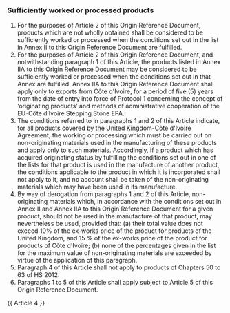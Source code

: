 ### Sufficiently worked or processed products
1.	For the purposes of Article 2 of this Origin Reference Document, products which are not wholly obtained shall be considered to be sufficiently worked or processed when the conditions set out in the list in Annex II to this Origin Reference Document are fulfilled.
2.	For the purposes of Article 2 of this Origin Reference Document, and notwithstanding paragraph 1 of this Article, the products listed in Annex IIA to this Origin Reference Document may be considered to be sufficiently worked or processed when the conditions set out in that Annex are fulfilled. Annex IIA to this Origin Reference Document shall apply only to exports from Côte d'Ivoire, for a period of five (5) years from the date of entry into force of Protocol 1 concerning the concept of ‘originating products’ and methods of administrative cooperation of the EU-Côte d’Ivoire Stepping Stone EPA.
3.	The conditions referred to in paragraphs 1 and 2 of this Article indicate, for all products covered by the United Kingdom-Côte d'Ivoire Agreement, the working or processing which must be carried out on non-originating materials used in the manufacturing of these products and apply only to such materials. Accordingly, if a product which has acquired originating status by fulfilling the conditions set out in one of the lists for that product is used in the manufacture of another product, the conditions applicable to the product in which it is incorporated shall not apply to it, and no account shall be taken of the non-originating materials which may have been used in its manufacture.
4.	By way of derogation from paragraphs 1 and 2 of this Article, non-originating materials which, in accordance with the conditions set out in Annex II and Annex IIA to this Origin Reference Document for a given product, should not be used in the manufacture of that product, may nevertheless be used, provided that:
(a)	their total value does not exceed 10% of the ex-works price of the product for products of the United Kingdom, and 15 % of the ex-works price of the product for products of Côte d'Ivoire;
(b)	none of the percentages given in the list for the maximum value of non-originating materials are exceeded by virtue of the application of this paragraph.
5.	Paragraph 4 of this Article shall not apply to products of Chapters 50 to 63 of HS 2012.
6.	Paragraphs 1 to 5 of this Article shall apply subject to Article 5 of this Origin Reference Document.

{{ Article 4 }}
